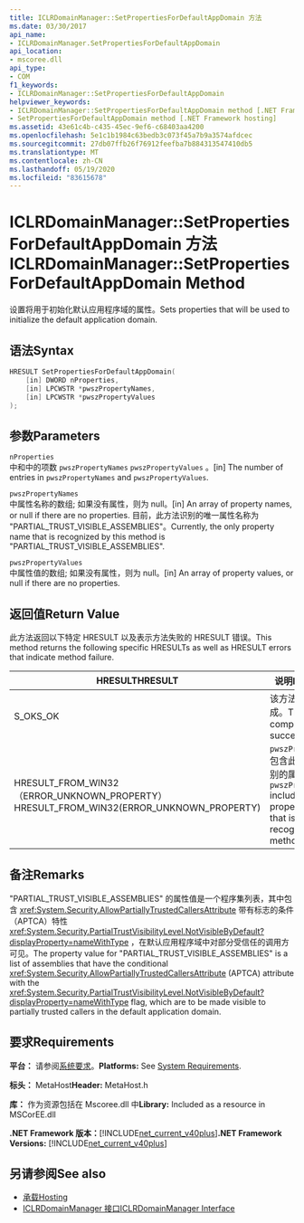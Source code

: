 ```yaml
---
title: ICLRDomainManager::SetPropertiesForDefaultAppDomain 方法
ms.date: 03/30/2017
api_name:
- ICLRDomainManager.SetPropertiesForDefaultAppDomain
api_location:
- mscoree.dll
api_type:
- COM
f1_keywords:
- ICLRDomainManager::SetPropertiesForDefaultAppDomain
helpviewer_keywords:
- ICLRDomainManager::SetPropertiesForDefaultAppDomain method [.NET Framework hosting]
- SetPropertiesForDefaultAppDomain method [.NET Framework hosting]
ms.assetid: 43e61c4b-c435-45ec-9ef6-c68403aa4200
ms.openlocfilehash: 5e1c1b1984c63bedb3c073f45a7b9a3574afdcec
ms.sourcegitcommit: 27db07ffb26f76912feefba7b884313547410db5
ms.translationtype: MT
ms.contentlocale: zh-CN
ms.lasthandoff: 05/19/2020
ms.locfileid: "83615678"
---
```

# <a name="iclrdomainmanagersetpropertiesfordefaultappdomain-method"></a><span data-ttu-id="6b023-102">ICLRDomainManager::SetPropertiesForDefaultAppDomain 方法</span><span class="sxs-lookup"><span data-stu-id="6b023-102">ICLRDomainManager::SetPropertiesForDefaultAppDomain Method</span></span>
<span data-ttu-id="6b023-103">设置将用于初始化默认应用程序域的属性。</span><span class="sxs-lookup"><span data-stu-id="6b023-103">Sets properties that will be used to initialize the default application domain.</span></span>  
  
## <a name="syntax"></a><span data-ttu-id="6b023-104">语法</span><span class="sxs-lookup"><span data-stu-id="6b023-104">Syntax</span></span>  
  
```cpp  
HRESULT SetPropertiesForDefaultAppDomain(  
    [in] DWORD nProperties,  
    [in] LPCWSTR *pwszPropertyNames,  
    [in] LPCWSTR *pwszPropertyValues  
);  
```  
  
## <a name="parameters"></a><span data-ttu-id="6b023-105">参数</span><span class="sxs-lookup"><span data-stu-id="6b023-105">Parameters</span></span>  
 `nProperties`  
 <span data-ttu-id="6b023-106">中和中的项数 `pwszPropertyNames` `pwszPropertyValues` 。</span><span class="sxs-lookup"><span data-stu-id="6b023-106">[in] The number of entries in `pwszPropertyNames` and `pwszPropertyValues`.</span></span>  
  
 `pwszPropertyNames`  
 <span data-ttu-id="6b023-107">中属性名称的数组; 如果没有属性，则为 null。</span><span class="sxs-lookup"><span data-stu-id="6b023-107">[in] An array of property names, or null if there are no properties.</span></span> <span data-ttu-id="6b023-108">目前，此方法识别的唯一属性名称为 "PARTIAL_TRUST_VISIBLE_ASSEMBLIES"。</span><span class="sxs-lookup"><span data-stu-id="6b023-108">Currently, the only property name that is recognized by this method is "PARTIAL_TRUST_VISIBLE_ASSEMBLIES".</span></span>  
  
 `pwszPropertyValues`  
 <span data-ttu-id="6b023-109">中属性值的数组; 如果没有属性，则为 null。</span><span class="sxs-lookup"><span data-stu-id="6b023-109">[in] An array of property values, or null if there are no properties.</span></span>  
  
## <a name="return-value"></a><span data-ttu-id="6b023-110">返回值</span><span class="sxs-lookup"><span data-stu-id="6b023-110">Return Value</span></span>  
 <span data-ttu-id="6b023-111">此方法返回以下特定 HRESULT 以及表示方法失败的 HRESULT 错误。</span><span class="sxs-lookup"><span data-stu-id="6b023-111">This method returns the following specific HRESULTs as well as HRESULT errors that indicate method failure.</span></span>  
  
|<span data-ttu-id="6b023-112">HRESULT</span><span class="sxs-lookup"><span data-stu-id="6b023-112">HRESULT</span></span>|<span data-ttu-id="6b023-113">说明</span><span class="sxs-lookup"><span data-stu-id="6b023-113">Description</span></span>|  
|-------------|-----------------|  
|<span data-ttu-id="6b023-114">S_OK</span><span class="sxs-lookup"><span data-stu-id="6b023-114">S_OK</span></span>|<span data-ttu-id="6b023-115">该方法已成功完成。</span><span class="sxs-lookup"><span data-stu-id="6b023-115">The method completed successfully.</span></span>|  
|<span data-ttu-id="6b023-116">HRESULT_FROM_WIN32 （ERROR_UNKNOWN_PROPERTY）</span><span class="sxs-lookup"><span data-stu-id="6b023-116">HRESULT_FROM_WIN32(ERROR_UNKNOWN_PROPERTY)</span></span>|<span data-ttu-id="6b023-117">`pwszPropertyNames`包含此方法无法识别的属性名称。</span><span class="sxs-lookup"><span data-stu-id="6b023-117">`pwszPropertyNames` includes a property name that is not recognized by this method.</span></span>|  
  
## <a name="remarks"></a><span data-ttu-id="6b023-118">备注</span><span class="sxs-lookup"><span data-stu-id="6b023-118">Remarks</span></span>  
 <span data-ttu-id="6b023-119">"PARTIAL_TRUST_VISIBLE_ASSEMBLIES" 的属性值是一个程序集列表，其中包含 <xref:System.Security.AllowPartiallyTrustedCallersAttribute> 带有标志的条件（APTCA）特性 <xref:System.Security.PartialTrustVisibilityLevel.NotVisibleByDefault?displayProperty=nameWithType> ，在默认应用程序域中对部分受信任的调用方可见。</span><span class="sxs-lookup"><span data-stu-id="6b023-119">The property value for "PARTIAL_TRUST_VISIBLE_ASSEMBLIES" is a list of assemblies that have the conditional <xref:System.Security.AllowPartiallyTrustedCallersAttribute> (APTCA) attribute with the <xref:System.Security.PartialTrustVisibilityLevel.NotVisibleByDefault?displayProperty=nameWithType> flag, which are to be made visible to partially trusted callers in the default application domain.</span></span>  
  
## <a name="requirements"></a><span data-ttu-id="6b023-120">要求</span><span class="sxs-lookup"><span data-stu-id="6b023-120">Requirements</span></span>  
 <span data-ttu-id="6b023-121">**平台：** 请参阅[系统要求](../../get-started/system-requirements.md)。</span><span class="sxs-lookup"><span data-stu-id="6b023-121">**Platforms:** See [System Requirements](../../get-started/system-requirements.md).</span></span>  
  
 <span data-ttu-id="6b023-122">**标头：** MetaHost</span><span class="sxs-lookup"><span data-stu-id="6b023-122">**Header:** MetaHost.h</span></span>  
  
 <span data-ttu-id="6b023-123">**库：** 作为资源包括在 Mscoree.dll 中</span><span class="sxs-lookup"><span data-stu-id="6b023-123">**Library:** Included as a resource in MSCorEE.dll</span></span>  
  
 <span data-ttu-id="6b023-124">**.NET Framework 版本：**[!INCLUDE[net_current_v40plus](../../../../includes/net-current-v40plus-md.md)]</span><span class="sxs-lookup"><span data-stu-id="6b023-124">**.NET Framework Versions:** [!INCLUDE[net_current_v40plus](../../../../includes/net-current-v40plus-md.md)]</span></span>  
  
## <a name="see-also"></a><span data-ttu-id="6b023-125">另请参阅</span><span class="sxs-lookup"><span data-stu-id="6b023-125">See also</span></span>

- [<span data-ttu-id="6b023-126">承载</span><span class="sxs-lookup"><span data-stu-id="6b023-126">Hosting</span></span>](index.md)
- [<span data-ttu-id="6b023-127">ICLRDomainManager 接口</span><span class="sxs-lookup"><span data-stu-id="6b023-127">ICLRDomainManager Interface</span></span>](iclrdomainmanager-interface.md)
